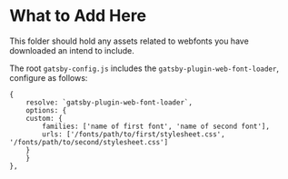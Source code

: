 # What to Add Here

This folder should hold any assets related to webfonts you have downloaded an intend to include.

The root `gatsby-config.js` includes the `gatsby-plugin-web-font-loader`, configure as follows:

```
{
    resolve: `gatsby-plugin-web-font-loader`,
    options: {
    custom: {
        families: ['name of first font', 'name of second font'],
        urls: ['/fonts/path/to/first/stylesheet.css', '/fonts/path/to/second/stylesheet.css']
    }
    }
},
```